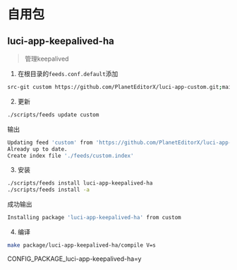 # 自用包

## luci-app-keepalived-ha
> 管理keepalived
1. 在根目录的`feeds.conf.default`添加
```bash
src-git custom https://github.com/PlanetEditorX/luci-app-custom.git;main
```
2. 更新
```bash
./scripts/feeds update custom
```
输出
```bash
Updating feed 'custom' from 'https://github.com/PlanetEditorX/luci-app-custom.git;main' ...
Already up to date.
Create index file './feeds/custom.index'
```

3. 安装
```bash
./scripts/feeds install luci-app-keepalived-ha
./scripts/feeds install -a
```
成功输出
```bash
Installing package 'luci-app-keepalived-ha' from custom
```

4. 编译
```bash
make package/luci-app-keepalived-ha/compile V=s
```


CONFIG_PACKAGE_luci-app-keepalived-ha=y